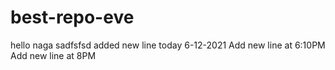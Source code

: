 

# best-repo-eve
hello naga
sadfsfsd
added new line today 6-12-2021
Add new line at 6:10PM
Add new line at 8PM

